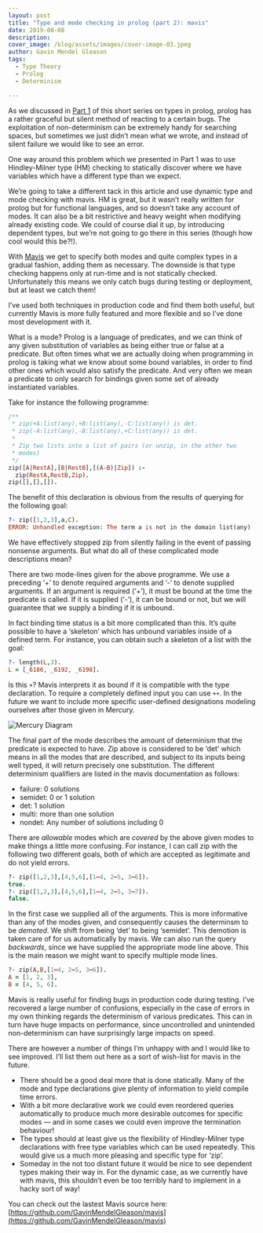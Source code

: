 ```yaml
---
layout: post
title: "Type and mode checking in prolog (part 2): mavis"
date: 2019-08-08
description:
cover_image: /blog/assets/images/cover-image-03.jpeg
author: Gavin Mendel Gleason
tags:
  - Type Theory
  - Prolog
  - Determinism

---
```

As we discussed in [Part 1](/2019/06/07/type-and-mode-checking-in-prolog-part-1/) of this short series on types in prolog, prolog has a rather graceful but silent method of reacting to a certain bugs. The exploitation of non-determinism can be extremely handy for searching spaces, but sometimes we just didn’t mean what we wrote, and instead of silent failure we would like to see an error.

One way around this problem which we presented in Part 1 was to use Hindley-Milner type (HM) checking to statically discover where we have variables which have a different type than we expect.

We’re going to take a different tack in this article and use dynamic type and mode checking with mavis. HM is great, but it wasn’t really written for prolog but for functional languages, and so doesn’t take any account of modes. It can also be a bit restrictive and heavy weight when modifying already existing code. We could of course dial it up, by introducing dependent types, but we’re not going to go there in this series (though how cool would this be?!).

With [Mavis](https://github.com/GavinMendelGleason/mavis) we get to specify both modes and quite complex types in a gradual fashion, adding them as necessary. The downside is that type checking happens only at run-time and is not statically checked. Unfortunately this means we only catch bugs during testing or deployment, but at least we catch them!

I’ve used both techniques in production code and find them both useful, but currently Mavis is more fully featured and more flexible and so I’ve done most development with it.

What is a mode? Prolog is a language of predicates, and we can think of any given substitution of variables as being either true or false at a predicate. But often times what we are actually doing when programming in prolog is taking what we know about some bound variables, in order to find other ones which would also satisfy the predicate. And very often we mean a predicate to only search for bindings given some set of already instantiated variables.

Take for instance the following programme:

```prolog
/**
 * zip(+A:list(any),+B:list(any),-C:list(any)) is det.
 * zip(-A:list(any),-B:list(any),+C:list(any)) is det.
 *
 * Zip two lists into a list of pairs (or unzip, in the other two
 * modes)
 */
zip([A|RestA],[B|RestB],[(A-B)|Zip]) :-
  zip(RestA,RestB,Zip).
zip([],[],[]).
```

The benefit of this declaration is obvious from the results of querying for the following goal:

```prolog
?- zip([1,2,3],a,C).
ERROR: Unhandled exception: The term a is not in the domain list(any)
```
We have effectively stopped zip from silently failing in the event of passing nonsense arguments. But what do all of these complicated mode descriptions mean?

There are two mode-lines given for the above programme. We use a preceding ‘+’ to denote required arguments and ‘-’ to denote supplied arguments. If an argument is required (‘+’), it must be bound at the time the predicate is called. If it is supplied (‘-’), it can be bound or not, but we will guarantee that we supply a binding if it is unbound.

In fact binding time status is a bit more complicated than this. It’s quite possible to have a ‘skeleton’ which has unbound variables inside of a defined term. For instance, you can obtain such a skeleton of a list with the goal:

```prolog
?- length(L,3).
L = [_6186, _6192, _6198].
```

Is this `+`? Mavis interprets it as bound if it is compatible with the type declaration. To require a completely defined input you can use `++`. In the future we want to include more specific user-defined designations modeling ourselves after those given in Mercury.

![Mercury Diagram](/blog/assets/images/inner-image-03.png)

The final part of the mode describes the amount of determinism that the predicate is expected to have. Zip above is considered to be ‘det’ which means in all the modes that are described, and subject to its inputs being well typed, it will return precisely one substitution. The different determinism qualifiers are listed in the mavis documentation as follows:

* failure: 0 solutions
* semidet: 0 or 1 solution
* det: 1 solution
* multi: more than one solution
* nondet: Any number of solutions including 0

There are *allowable* modes which are *covered* by the above given modes to make things a little more confusing. For instance, I can call zip with the following two different goals, both of which are accepted as legitimate and do not yield errors.

```prolog
?- zip([1,2,3],[4,5,6],[1–4, 2–5, 3–6]).
true.
?- zip([1,2,3],[4,5,6],[1–4, 2–5, 3–7]).
false.
```

In the first case we supplied all of the arguments. This is more informative than any of the modes given, and consequently causes the determinsm to be *demoted*. We shift from being ‘det’ to being ‘semidet’. This demotion is taken care of for us automatically by mavis.
We can also run the query *backwards*, since we have supplied the appropriate mode line above. This is the main reason we might want to specify multiple mode lines.

```prolog
?- zip(A,B,[1–4, 2–5, 3–6]).
A = [1, 2, 3],
B = [4, 5, 6].
```

Mavis is really useful for finding bugs in production code during testing. I’ve recovered a large number of confusions, especially in the case of errors in my own thinking regards the determinism of various predicates. This can in turn have huge impacts on performance, since uncontrolled and unintended non-determinism can have surprisingly large impacts on speed.

There are however a number of things I’m unhappy with and I would like to see improved. I’ll list them out here as a sort of wish-list for mavis in the future.

* There should be a good deal more that is done statically. Many of the mode and type declarations give plenty of information to yield compile time errors.
* With a bit more declarative work we could even reordered queries automatically to produce much more desirable outcomes for specific modes — and in some cases we could even improve the termination behaviour!
* The types should at least give us the flexibility of Hindley-Milner type declarations with free type variables which can be used repeatedly. This would give us a much more pleasing and specific type for ‘zip’.
* Someday in the not too distant future it would be nice to see dependent types making their way in. For the dynamic case, as we currently have with mavis, this shouldn’t even be too terribly hard to implement in a hacky sort of way!

You can check out the lastest Mavis source here: [https://github.com/GavinMendelGleason/mavis](https://github.com/GavinMendelGleason/mavis)
